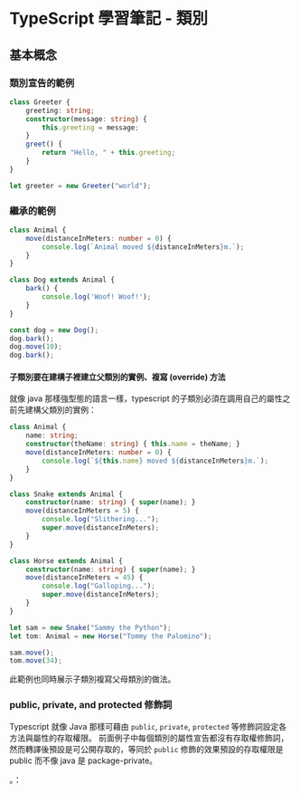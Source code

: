 # TypeScript 學習筆記 - 類別

## 基本概念

### 類別宣告的範例

```typescript
class Greeter {
    greeting: string;
    constructor(message: string) {
        this.greeting = message;
    }
    greet() {
        return "Hello, " + this.greeting;
    }
}

let greeter = new Greeter("world");
```

### 繼承的範例

```typescript
class Animal {
    move(distanceInMeters: number = 0) {
        console.log(`Animal moved ${distanceInMeters}m.`);
    }
}

class Dog extends Animal {
    bark() {
        console.log('Woof! Woof!');
    }
}

const dog = new Dog();
dog.bark();
dog.move(10);
dog.bark();
```

#### 子類別要在建構子裡建立父類別的實例、複寫 (override) 方法

就像 java 那樣強型態的語言一樣，typescript 的子類別必須在調用自己的屬性之前先建構父類別的實例：

```typescript
class Animal {
    name: string;
    constructor(theName: string) { this.name = theName; }
    move(distanceInMeters: number = 0) {
        console.log(`${this.name} moved ${distanceInMeters}m.`);
    }
}

class Snake extends Animal {
    constructor(name: string) { super(name); }
    move(distanceInMeters = 5) {
        console.log("Slithering...");
        super.move(distanceInMeters);
    }
}

class Horse extends Animal {
    constructor(name: string) { super(name); }
    move(distanceInMeters = 45) {
        console.log("Galloping...");
        super.move(distanceInMeters);
    }
}

let sam = new Snake("Sammy the Python");
let tom: Animal = new Horse("Tommy the Palomino");

sam.move();
tom.move(34);
```

此範例也同時展示子類別複寫父母類別的做法。

### public, private, and protected 修飾詞

Typescript 就像 Java 那樣可藉由 `public`, `private`, `protected` 等修飾詞設定各方法與屬性的存取權限。
前面例子中每個類別的屬性宣告都沒有存取權修飾詞，然而轉譯後預設是可公開存取的，等同於 `public` 修飾的效果預設的存取權限是 public 而不像 java 是 package-private。


。：